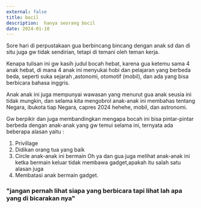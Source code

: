 ```yaml
---
external: false
title: bocil
description:  hanya seorang bocil
date: 2024-01-10
---
```


Sore hari di perpustakaan gua berbincang bincang dengan anak sd dan di situ juga gw tidak sendirian, tetapi di temani oleh teman kerja.

Kenapa tulisan ini gw kasih judul bocah hebat, karena gua ketemu sama 4 anak hebat, di mana 4 anak ini menyukai hobi dan pelajaran yang berbeda beda, seperti suka sejarah ,astonomi, otomotif (mobil), dan ada yang bisa berbicara bahasa inggris.

Anak anak ini juga mempunyai wawasan yang menurut gua anak seusia ini tidak mungkin, dan selama kita mengobrol anak-anak ini membahas tentang Negara, ibukota tiap Negara, capres 2024 hehehe, mobil, dan astronomi.

Gw berpikir dan juga membandingkan mengapa bocah ini bisa pintar-pintar berbeda dengan anak-anak yang gw temui selama ini, ternyata ada beberapa alasan yaitu :
1.	Privillage
2.	Didikan orang tua yang baik
3.	Circle anak-anak ini bermain
Oh ya dan gua juga melihat anak-anak ini ketka bermain keluar tidak membawa gadget,apakah itu salah satu alasan juga
4.	Membatasi anak bermain gadget.

### "jangan pernah lihat siapa yang berbicara tapi lihat lah apa yang di bicarakan nya"
